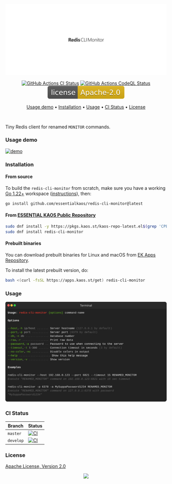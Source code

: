 <p align="center"><a href="#readme"><img src=".github/images/card.svg"/></a></p>

<p align="center">
  <a href="https://kaos.sh/w/redis-cli-monitor/ci"><img src="https://kaos.sh/w/redis-cli-monitor/ci.svg" alt="GitHub Actions CI Status" /></a>
  <a href="https://kaos.sh/w/redis-cli-monitor/codeql"><img src="https://kaos.sh/w/redis-cli-monitor/codeql.svg" alt="GitHub Actions CodeQL Status" /></a>
  <a href="#license"><img src=".github/images/license.svg"/></a>
</p>

<p align="center"><a href="#usage-demo">Usage demo</a> • <a href="#installation">Installation</a> • <a href="#usage">Usage</a> • <a href="#ci-status">CI Status</a> • <a href="#license">License</a></p>

<br/>

Tiny Redis client for renamed `MONITOR` commands.

### Usage demo

[![demo](https://gh.kaos.st/redis-cli-monitor-200.gif)](#usage-demo)

### Installation

#### From source

To build the `redis-cli-monitor` from scratch, make sure you have a working [Go 1.22+](https://github.com/essentialkaos/.github/blob/master/GO-VERSION-SUPPORT.md) workspace ([instructions](https://go.dev/doc/install)), then:

```
go install github.com/essentialkaos/redis-cli-monitor@latest
```

#### From [ESSENTIAL KAOS Public Repository](https://kaos.sh/kaos-repo)

```bash
sudo dnf install -y https://pkgs.kaos.st/kaos-repo-latest.el$(grep 'CPE_NAME' /etc/os-release | tr -d '"' | cut -d':' -f5).noarch.rpm
sudo dnf install redis-cli-monitor
```

#### Prebuilt binaries

You can download prebuilt binaries for Linux and macOS from [EK Apps Repository](https://apps.kaos.st/redis-cli-monitor/latest).

To install the latest prebuilt version, do:

```bash
bash <(curl -fsSL https://apps.kaos.st/get) redis-cli-monitor
```

### Usage

<img src=".github/images/usage.svg" />

### CI Status

| Branch | Status |
|--------|--------|
| `master` | [![CI](https://kaos.sh/w/redis-cli-monitor/ci.svg?branch=master)](https://kaos.sh/w/redis-cli-monitor/ci?query=branch:master) |
| `develop` | [![CI](https://kaos.sh/w/redis-cli-monitor/ci.svg?branch=master)](https://kaos.sh/w/redis-cli-monitor/ci?query=branch:develop) |

### License

[Apache License, Version 2.0](https://www.apache.org/licenses/LICENSE-2.0)

<p align="center"><a href="https://essentialkaos.com"><img src="https://gh.kaos.st/ekgh.svg"/></a></p>
